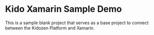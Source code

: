 # Kido Xamarin Sample Demo
This is a sample blank project that serves as a base project to connect between the Kidozen Platform and Xamarin.
